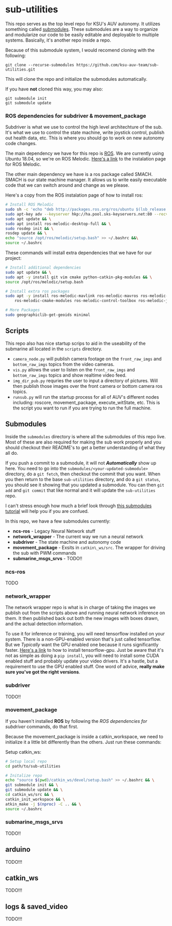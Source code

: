# sub-utilities
This repo serves as the top level repo for KSU's AUV autonomy. It utilizes something called [submodules](https://git-scm.com/book/en/v2/Git-Tools-Submodules). These submodules are a way to organize and modularize our code to be easily editable and deployable to multiple systems. Basically, it's another repo inside a repo.

Because of this submodule system, I would recomend cloning with the following:
```
git clone --recurse-submodules https://github.com/ksu-auv-team/sub-utilities.git
```
This will clone the repo and initialize the submodules automatically. 

If you have **not** cloned this way, you may also:
```
git submodule init
git submodule update
```

### ROS dependencies for subdriver & movement\_package
Subdriver is what we use to control the high level architechture of the sub. It's what we use to control the state machine, write joystick control, publish out health data, etc. This is where you should go to work on new autonomy code changes.

The main dependency we have for this repo is [ROS](https://www.ros.org/). We are currently using Ubuntu 18.04, so we're on ROS Melodic.
[Here's a link](http://wiki.ros.org/melodic/Installation/Ubuntu) to the instalation page for ROS Melodic.

The other main dependency we have is a ros package called SMACH. SMACH is our state machine manager. It allows us to write easily executable code that we can switch around and change as we please.

Here's a copy from the ROS instalation page of how to install ros:

```bash
# Install ROS Melodic
sudo sh -c 'echo "deb http://packages.ros.org/ros/ubuntu $(lsb_release -sc) main" > /etc/apt/sources.list.d/ros-latest.list' && \
sudo apt-key adv --keyserver hkp://ha.pool.sks-keyservers.net:80 --recv-key C1CF6E31E6BADE8868B172B4F42ED6FBAB17C654 && \
sudo apt update && \
sudo apt install ros-melodic-desktop-full && \
sudo rosdep init && \
rosdep update && \
echo "source /opt/ros/melodic/setup.bash" >> ~/.bashrc &&\
source ~/.bashrc
```

These commands will install extra dependencies that we have for our project:

```bash
# Install additional dependencies
sudo apt update && \
sudo apt -y install git vim cmake python-catkin-pkg-modules && \
source /opt/ros/melodic/setup.bash
```

```bash
# Install extra ros packages
sudo apt -y install ros-melodic-mavlink ros-melodic-mavros ros-melodic-mavros-msgs \
    ros-melodic-cmake-modules ros-melodic-control-toolbox ros-melodic-joy ros-melodic-smach
```

```bash
# More Packages
sudo geographiclib-get-geoids minimal
```

## Scripts
This repo also has nice startup scrips to aid in the useability of the submarine all located in the `scripts` directory. 

* `camera_node.py` will publish camera footage on the `front_raw_imgs` and `bottom_raw_imgs` topics from the video cameras.
* `vis.py` allows the user to listen on the `front_raw_imgs` and `bottom_raw_imgs` topics and show realtime video feed.
* `img_dir_pub.py` requries the user to input a directory of pictures. Will then publish those images over the front camera or bottom camera ros topics.
* `runsub.py` will run the startup process for all of AUV's different nodes including: roscore, movement\_package, execute\_witState, etc. This is the script you want to run if you are trying to run the full machine. 


## Submodules
Inside the `submodules` directory is where all the submodules of this repo live. Most of these are also required for making the sub work properly and you should checkout their README's to get a better understanding of what they all do.   

If you push a commit to a submodule, it will not ***Automatically*** show up here. You need to go into the `submodules/<your-updated-submodule>` directory, do a `git fetch`, then checkout the commit that you want. When you then return to the base `sub-utilities` directory, and do a `git status`, you should see it showing that you updated a submodule. You can then `git add` and `git commit` that like normal and it will update the `sub-utilities` repo. 

I can't stress enough how much a brief look through [this submodules tutorial](https://git-scm.com/book/en/v2/Git-Tools-Submodules) will help you if you are confued.

In this repo, we have a few submodules currently: 
 * **ncs-ros** - Legacy Neural Network stuff 
 * **network\_wrapper** - The current way we run a neural network 
 * **subdriver** - The state machine and autonomy code
 * **movement\_package** - Exsits in `catkin\_ws/src`. The wrapper for driving the sub with PWM commands
 * **submarine\_msgs\_srvs** - TODO!!

### ncs-ros  
TODO

### network\_wrapper
The network wrapper repo is what is in charge of taking the images we publish out from the scripts above and running neural network inference on them. It then published back out both the new images with boxes drawn, and the actual detection information. 

To use it for inference or training, you will need tensorflow installed on your system. There is a non-GPU-enabled version that's just called tensorflow. But we *Typically* want the GPU enabled one because it runs significantly faster. [Here's a link](https://www.tensorflow.org/install/gpu) to how to install tensorflow-gpu. Just be aware that it's not as simple as doing a `pip install`, you will need to install some CUDA enabled stuff and probably update your video drivers. It's a hastle, but a requirement to use the GPU enabled stuff. One word of advice, **really make sure you've got the right versions**. 

### subdriver
TODO!!

### movement\_package

If you haven't installed **ROS** by following the *ROS dependencies for subdriver* commands, do that first.

Because the movement\_package is inside a catkin\_workspace, we need to initialize it a little bit differently than the others. Just run these commands:

Setup catkin\_ws:
```bash
# Setup local repo
cd path/to/sub-utilities
```

```bash
# Initalize repo
echo "source $(pwd)/catkin_ws/devel/setup.bash" >> ~/.bashrc && \
git submodule init && \
git submodule update && \
cd catkin_ws/src && \
catkin_init_workspace && \
atkin_make -j $(nproc) -C .. && \
source ~/.bashrc
```

### submarine\_msgs\_srvs
TODO!!

## arduino
TODO!!!

## catkin_ws
TODO!!!

## logs & saved_video
TODO!!!
